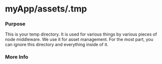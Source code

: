 # myApp/assets/.tmp
### Purpose

This is your temp directory.  It is used for various things by various pieces of node middleware.  We use it for asset management.  For the most part, you can ignore this directory and everything inside of it.

### More Info

<docmeta name="uniqueID" value="tmp37382">
<docmeta name="displayName" value="tmp">

